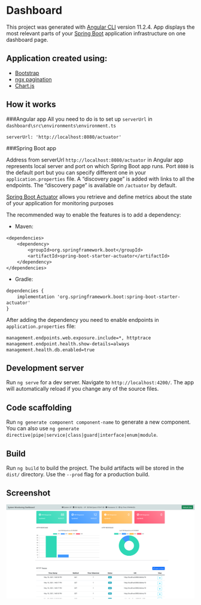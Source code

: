 # Dashboard

This project was generated with [Angular CLI](https://github.com/angular/angular-cli) version 11.2.4. 
App displays the most relevant parts of your [Spring Boot](http://projects.spring.io/spring-boot/) 
application infrastructure on one dashboard page.

## Application created using:

- [Bootstrap](https://ng-bootstrap.github.io/#/home)
- [ngx pagination](https://www.chartjs.org/)
- [Chart.js](https://projectlombok.org/download)

## How it works
###Angular app
All you need to do is to set up `serverUrl` in `dashboard\src\environments\environment.ts`

```shell
serverUrl: 'http://localhost:8080/actuator'
```

###Spring Boot app

Address from serverUrl `http://localhost:8080/actuator` in Angular app represents local server and port
on which Spring Boot app runs. Port `8080` is the default port but you can specify different one in your
`application.properties` file. A “discovery page” is added with links to all the endpoints. The “discovery page” 
is available on `/actuator` by default.

[Spring Boot Actuator](https://docs.spring.io/spring-boot/docs/current/reference/html/production-ready-features.html)
 allows you retrieve and define metrics about the state of your application for monitoring purposes
 
The recommended way to enable the features is to add a dependency:

* Maven:
```shell
<dependencies>
    <dependency>
        <groupId>org.springframework.boot</groupId>
        <artifactId>spring-boot-starter-actuator</artifactId>
    </dependency>
</dependencies>
```
* Gradle:
```shell
dependencies {
    implementation 'org.springframework.boot:spring-boot-starter-actuator'
}
```
After adding the dependency you need to enable endpoints in `application.properties` file:

```shell
management.endpoints.web.exposure.include=*, httptrace
management.endpoint.health.show-details=always
management.health.db.enabled=true
```

## Development server

Run `ng serve` for a dev server. Navigate to `http://localhost:4200/`. The app will automatically reload if you change any of the source files.

## Code scaffolding

Run `ng generate component component-name` to generate a new component. You can also use `ng generate directive|pipe|service|class|guard|interface|enum|module`.

## Build

Run `ng build` to build the project. The build artifacts will be stored in the `dist/` directory. Use the `--prod` flag for a production build.

## Screenshot

![dashboard](https://raw.githubusercontent.com/bromazepam/Dashboard/master/src/assets/Admin%20Dashboard.png?token=AMQKJJRB5S6UNBEM4ZECO3TATKY6M)
